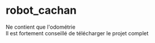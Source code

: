 # robot_cachan
Ne contient que l'odométrie  
Il est fortement conseillé de télécharger le projet complet